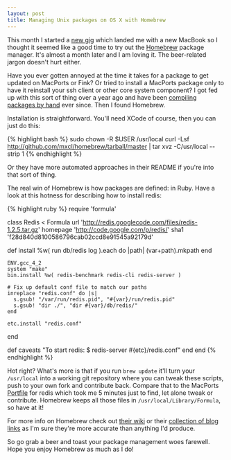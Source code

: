 ```yaml
--- 
layout: post
title: Managing Unix packages on OS X with Homebrew
---
```


This month I started a [new gig](http://hoopla.net) which landed me with a new MacBook
so I thought it seemed like a good time to try out the [Homebrew](http://github.com/mxcl/homebrew)
package manager. It's almost a month later and I am loving it. The beer-related jargon doesn't hurt
either.

Have you ever gotten annoyed at the time it takes for a package to get updated on MacPorts or Fink? Or
tried to install a MacPorts package only to have it reinstall your ssh client or other core system
component? I got fed up with this sort of thing over a year ago and have been [compiling packages by
hand](/2009/05/installing-imagemagick-on-os-x-leopard/) ever since. Then I found Homebrew.

Installation is straightforward. You'll need XCode of course, then you can just do this:

{% highlight bash %}
sudo chown -R $USER /usr/local
curl -Lsf http://github.com/mxcl/homebrew/tarball/master | tar xvz -C/usr/local --strip 1
{% endhighlight %}

Or they have more automated approaches in their README if you're into that sort of thing.

The real win of Homebrew is how packages are defined: in Ruby. Have a look at this hotness for 
describing how to install redis:

{% highlight ruby %}
require 'formula'

class Redis < Formula
  url 'http://redis.googlecode.com/files/redis-1.2.5.tar.gz'
  homepage 'http://code.google.com/p/redis/'
  sha1 'f28d840d8100586796cab02ccd8e91545a92179d'

  def install
    %w( run db/redis log ).each do |path|
      (var+path).mkpath
    end

    ENV.gcc_4_2
    system "make"
    bin.install %w( redis-benchmark redis-cli redis-server )
    
    # Fix up default conf file to match our paths
    inreplace "redis.conf" do |s|
      s.gsub! "/var/run/redis.pid", "#{var}/run/redis.pid"
      s.gsub! "dir ./", "dir #{var}/db/redis/"
    end
    
    etc.install "redis.conf"
  end

  def caveats
    "To start redis: $ redis-server #{etc}/redis.conf"
  end
end
{% endhighlight %}

Hot right? What's more is that if you run `brew update` it'll turn your `/usr/local` into a working git
repository where you can tweak these scripts, push to your own fork and contribute back. Compare that to
the MacPorts [Portfile](http://trac.macports.org/browser/trunk/dports/databases/redis/Portfile) for redis
which took me 5 minutes just to find, let alone tweak or contribute. Homebrew keeps all those files in
`/usr/local/Library/Formula`, so have at it!

For more info on Homebrew check out [their wiki](http://wiki.github.com/mxcl/homebrew/) or their
[collection of blog links](http://wiki.github.com/mxcl/homebrew/press) as I'm sure they're more accurate
than anything I'd produce.

So go grab a beer and toast your package management woes farewell. Hope you enjoy Homebrew as much as
I do!
